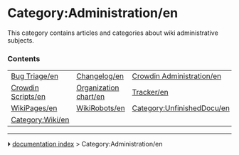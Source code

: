 # Category:Administration/en
This category contains articles and categories about wiki administrative subjects.

### Contents

|     |     |     |
| --- | --- | --- |
| [Bug Triage/en](Bug_Triage/en.md) | [Changelog/en](Changelog/en.md) | [Crowdin Administration/en](Crowdin_Administration/en.md) |
| [Crowdin Scripts/en](Crowdin_Scripts/en.md) | [Organization chart/en](Organization_chart/en.md) | [Tracker/en](Tracker/en.md) |
| [WikiPages/en](WikiPages/en.md) | [WikiRobots/en](WikiRobots/en.md) | [Category:UnfinishedDocu/en](Category_UnfinishedDocu/en.md) |
| [Category:Wiki/en](Category_Wiki/en.md) |



---
⏵ [documentation index](../README.md) > Category:Administration/en
